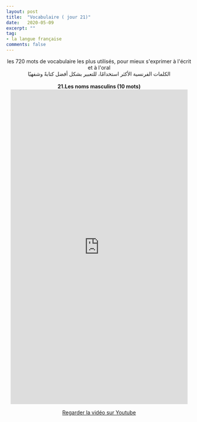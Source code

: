 ```yaml
---
layout: post
title:  "Vocabulaire ( jour 21)"
date:   2020-05-09
excerpt: ""
tag:
- la langue française
comments: false
---
```

 <center>     les 720 mots de vocabulaire les plus utilisés, pour mieux s'exprimer à l'écrit et à l'oral <br> الكلمات الفرنسية الأكثر استخدامًا، للتعبير بشكل أفضل كتابةً وشفهيًا <br><br>     <strong> 21.Les noms masculins (10 mots)</strong>     <br> <iframe width="480" height="853" src="https://www.youtube.com/embed/4vThW40LtDs" title="youtube video player" frameborder="0" allow="accelerometer, autoplay, clipboard-write, encrypted-media, gyroscope, picture-in-picture, web-share" allowfullscreen></iframe>     <br> <p markdown="0"><a href="https://youtube.com/shorts/4vThW40LtDs" class="btn btn-danger" target="_blank">Regarder la vidéo sur Youtube</a></p> </center>
